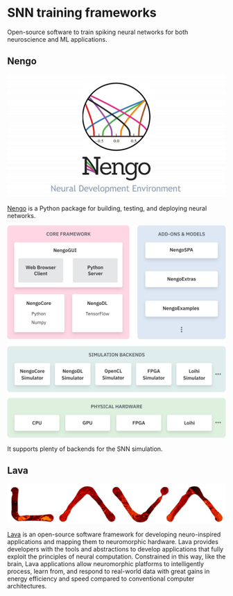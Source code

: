 # SNN training frameworks

Open-source software to train spiking neural networks for both neuroscience and ML applications.

## Nengo

![nengo-image](../images/nengo.jpg)

[Nengo](https://nengo.ai) is a Python package for building, testing, and deploying neural networks.

![nengo-structure-image](../images/nengo_structure.svg)

It supports plenty of backends for the SNN simulation.

## Lava

![lava-image](../images/lava.png)

[Lava](https://lava-nc.org/) is an open-source software framework for developing neuro-inspired applications and mapping them to neuromorphic hardware. Lava provides developers with the tools and abstractions to develop applications that fully exploit the principles of neural computation. Constrained in this way, like the brain, Lava applications allow neuromorphic platforms to intelligently process, learn from, and respond to real-world data with great gains in energy efficiency and speed compared to conventional computer architectures.
